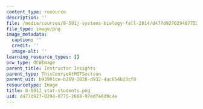 ```yaml
---
content_type: resource
description: ''
file: /media/courses/8-591j-systems-biology-fall-2014/d477d92702948775268897ed7e8d9c4e_8-591J_stat-students.png
file_type: image/png
image_metadata:
  caption: ''
  credit: ''
  image-alt: ''
learning_resource_types: []
ocw_type: OCWImage
parent_title: Instructor Insights
parent_type: ThisCourseAtMITSection
parent_uid: b93901ce-b269-1028-d932-4ac654b23cf0
resourcetype: Image
title: 8-591J_stat-students.png
uid: d477d927-0294-8775-2688-97ed7e8d9c4e
---
```

